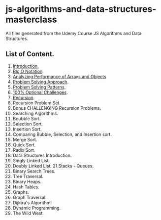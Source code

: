 # js-algorithms-and-data-structures-masterclass

All files generated from the Udemy Course JS Algorithms and Data Structures.

## List of Content.

1. [Introduction.](./notes/intro.md) 
2. [Big O Notation](./notes/BigONotation.md).
3. [Analyzing Performance of Arrays and Objects](./notes/AnalyzingPerformanceArraysObjects.md)
4. [Problem Solving Approach](./notes/ProblemSolvingApproach.md).
5. [Problem Solving Patterns](./notes/ProblemSolvingPatterns.md).
6. [100% Optional Challenges](./CourseExercises/).
7. [Recursion](./notes/Recursion.md).
8. Recursion Problem Set.
9. Bonus CHALLENGING Recursion Problems.
10. Searching Algorithms.
11. Boubble Sort.
12. Selection Sort.
13. Insertion Sort.
14. Comparing Bubble, Selection, and Insertion sort.
15. Merge Sort.
16. Quick Sort.
17. Radix Sort.
18. Data Structures Introduction.
19. Singly Linked List.
20. Doubly Linked List.
21.Stacks - Queues.
22. Binary Search Trees.
23. Tree Traversal.
24. Binary Heaps.
25. Hash Tables.
26. Graphs.
27. Graph Traversal.
28. Dijktra's Algorithm!
29. Dynamic Programming.
30. The Wild West.
